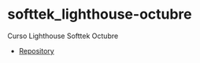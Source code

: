 # softtek_lighthouse-octubre
Curso Lighthouse Softtek Octubre


- [Repository](https://github.com/TrainingITCourses/softtek_lighthouse-octubre)